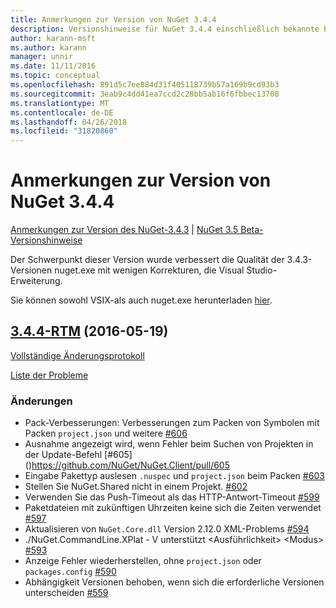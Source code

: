 ```yaml
---
title: Anmerkungen zur Version von NuGet 3.4.4
description: Versionshinweise für NuGet 3.4.4 einschließlich bekannte Probleme, Fehlerbehebungen, Funktionen und Archivierung von dcrs Design.
author: karann-msft
ms.author: karann
manager: unnir
ms.date: 11/11/2016
ms.topic: conceptual
ms.openlocfilehash: 891d5c7ee884d31f405118739b57a169b9cd93b3
ms.sourcegitcommit: 3eab9c4dd41ea7ccd2c28bb5ab16f6fbbec13708
ms.translationtype: MT
ms.contentlocale: de-DE
ms.lasthandoff: 04/26/2018
ms.locfileid: "31820860"
---
```

# <a name="nuget-344-release-notes"></a>Anmerkungen zur Version von NuGet 3.4.4

[Anmerkungen zur Version des NuGet-3.4.3](../release-notes/nuget-3.4.3.md) | [NuGet 3.5 Beta-Versionshinweise](../release-notes/nuget-3.5-Beta.md)

Der Schwerpunkt dieser Version wurde verbessert die Qualität der 3.4.3-Versionen nuget.exe mit wenigen Korrekturen, die Visual Studio-Erweiterung.

Sie können sowohl VSIX-als auch nuget.exe herunterladen [hier](https://dist.nuget.org/index.html).

## <a name="344-rtmhttpsgithubcomnugetnugetclienttree344-rtm-2016-05-19"></a>[3.4.4-RTM](https://github.com/NuGet/NuGet.Client/tree/3.4.4-rtm) (2016-05-19)

[Vollständige Änderungsprotokoll](https://github.com/NuGet/NuGet.Client/compare/3.5.0-beta-final...3.4.4-rtm)

[Liste der Probleme](https://github.com/NuGet/Home/issues?q=is%3Aissue+milestone%3A3.4.4+is%3Aclosed)

### <a name="changes"></a>Änderungen

- Pack-Verbesserungen: Verbesserungen zum Packen von Symbolen mit Packen `project.json` und weitere [ \#606](https://github.com/NuGet/NuGet.Client/pull/606)
- Ausnahme angezeigt wird, wenn Fehler beim Suchen von Projekten in der Update-Befehl [\#605] ()https://github.com/NuGet/NuGet.Client/pull/605
- Eingabe Pakettyp auslesen `.nuspec` und `project.json` beim Packen [ \#603](https://github.com/NuGet/NuGet.Client/pull/603)
- Stellen Sie NuGet.Shared nicht in einem Projekt. [\#602](https://github.com/NuGet/NuGet.Client/pull/602)
- Verwenden Sie das Push-Timeout als das HTTP-Antwort-Timeout [ \#599](https://github.com/NuGet/NuGet.Client/pull/599)
- Paketdateien mit zukünftigen Uhrzeiten keine sich die Zeiten verwendet [ \#597](https://github.com/NuGet/NuGet.Client/pull/597)
- Aktualisieren von `NuGet.Core.dll` Version 2.12.0 XML-Problems [ \#594](https://github.com/NuGet/NuGet.Client/pull/594)
- ./NuGet.CommandLine.XPlat - V unterstützt \<Ausführlichkeit\> \<Modus\> [ \#593](https://github.com/NuGet/NuGet.Client/pull/593)
- Anzeige Fehler wiederherstellen, ohne `project.json` oder `packages.config` [ \#590](https://github.com/NuGet/NuGet.Client/pull/590)
- Abhängigkeit Versionen behoben, wenn sich die erforderliche Versionen unterscheiden [ \#559](https://github.com/NuGet/NuGet.Client/pull/559)